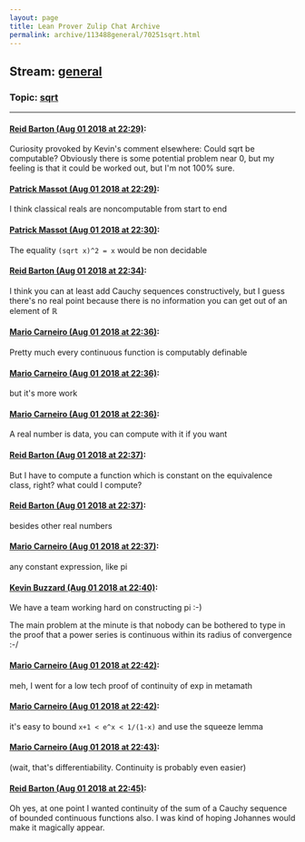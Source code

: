 ```yaml
---
layout: page
title: Lean Prover Zulip Chat Archive 
permalink: archive/113488general/70251sqrt.html
---
```


## Stream: [general](index.html)
### Topic: [sqrt](70251sqrt.html)

---

#### [Reid Barton (Aug 01 2018 at 22:29)](https://leanprover.zulipchat.com/#narrow/stream/113488-general/topic/sqrt/near/130739279):
Curiosity provoked by Kevin's comment elsewhere: Could sqrt be computable?
Obviously there is some potential problem near 0, but my feeling is that it could be worked out, but I'm not 100% sure.

#### [Patrick Massot (Aug 01 2018 at 22:29)](https://leanprover.zulipchat.com/#narrow/stream/113488-general/topic/sqrt/near/130739328):
I think classical reals are noncomputable from start to end

#### [Patrick Massot (Aug 01 2018 at 22:30)](https://leanprover.zulipchat.com/#narrow/stream/113488-general/topic/sqrt/near/130739418):
The equality `(sqrt x)^2 = x` would be non decidable

#### [Reid Barton (Aug 01 2018 at 22:34)](https://leanprover.zulipchat.com/#narrow/stream/113488-general/topic/sqrt/near/130739632):
I think you can at least add Cauchy sequences constructively, but I guess there's no real point because there is no information you can get out of an element of ℝ

#### [Mario Carneiro (Aug 01 2018 at 22:36)](https://leanprover.zulipchat.com/#narrow/stream/113488-general/topic/sqrt/near/130739756):
Pretty much every continuous function is computably definable

#### [Mario Carneiro (Aug 01 2018 at 22:36)](https://leanprover.zulipchat.com/#narrow/stream/113488-general/topic/sqrt/near/130739766):
but it's more work

#### [Mario Carneiro (Aug 01 2018 at 22:36)](https://leanprover.zulipchat.com/#narrow/stream/113488-general/topic/sqrt/near/130739778):
A real number is data, you can compute with it if you want

#### [Reid Barton (Aug 01 2018 at 22:37)](https://leanprover.zulipchat.com/#narrow/stream/113488-general/topic/sqrt/near/130739801):
But I have to compute a function which is constant on the equivalence class, right? what could I compute?

#### [Reid Barton (Aug 01 2018 at 22:37)](https://leanprover.zulipchat.com/#narrow/stream/113488-general/topic/sqrt/near/130739805):
besides other real numbers

#### [Mario Carneiro (Aug 01 2018 at 22:37)](https://leanprover.zulipchat.com/#narrow/stream/113488-general/topic/sqrt/near/130739815):
any constant expression, like pi

#### [Kevin Buzzard (Aug 01 2018 at 22:40)](https://leanprover.zulipchat.com/#narrow/stream/113488-general/topic/sqrt/near/130739999):
We have a team working hard on constructing pi :-) 

The main problem at the minute is that nobody can be bothered to type in the proof that a power series is continuous within its radius of convergence :-/

#### [Mario Carneiro (Aug 01 2018 at 22:42)](https://leanprover.zulipchat.com/#narrow/stream/113488-general/topic/sqrt/near/130740114):
meh, I went for a low tech proof of continuity of exp in metamath

#### [Mario Carneiro (Aug 01 2018 at 22:42)](https://leanprover.zulipchat.com/#narrow/stream/113488-general/topic/sqrt/near/130740136):
it's easy to bound `x+1 < e^x < 1/(1-x)` and use the squeeze lemma

#### [Mario Carneiro (Aug 01 2018 at 22:43)](https://leanprover.zulipchat.com/#narrow/stream/113488-general/topic/sqrt/near/130740185):
(wait, that's differentiability. Continuity is probably even easier)

#### [Reid Barton (Aug 01 2018 at 22:45)](https://leanprover.zulipchat.com/#narrow/stream/113488-general/topic/sqrt/near/130740288):
Oh yes, at one point I wanted continuity of the sum of a Cauchy sequence of bounded continuous functions also. I was kind of hoping Johannes would make it magically appear.

